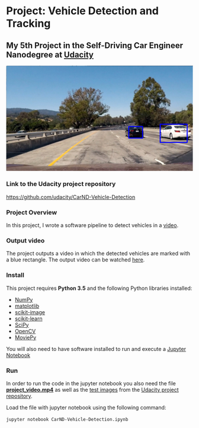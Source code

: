 # Project: Vehicle Detection and Tracking
## My 5th Project in the Self-Driving Car Engineer Nanodegree at [Udacity](https://www.udacity.com/)

<img src="output_images/test1_04_labeled_heatmap.png" width="900" alt="Combined Image" />

### Link to the Udacity project repository

https://github.com/udacity/CarND-Vehicle-Detection

### Project Overview
In this project, I wrote a software pipeline to detect vehicles in a [video](https://drive.google.com/open?id=0B0agIiDyIPj1aDJYWmVNSjRPMUU).

### Output video

The project outputs a video in which the detected vehicles are marked with a blue rectangle. The output video can be watched [here](https://drive.google.com/open?id=0B0agIiDyIPj1aDJYWmVNSjRPMUU).

### Install

This project requires **Python 3.5** and the following Python libraries installed:

- [NumPy](http://www.numpy.org/)
- [matplotlib](http://matplotlib.org/)
- [scikit-image](http://scikit-image.org/)
- [scikit-learn](http://scikit-learn.org/)
- [SciPy](https://www.scipy.org/)
- [OpenCV](http://opencv.org/)
- [MoviePy](http://zulko.github.io/moviepy/)

You will also need to have software installed to run and execute a [Jupyter Notebook](http://jupyter.org/)

### Run

In order to run the code in the jupyter notebook you also need the file [**project_video.mp4**](https://github.com/udacity/CarND-Vehicle-Detection/blob/master/project_video.mp4) as well as the [test images](https://github.com/udacity/CarND-Vehicle-Detection/tree/master/test_images) from the [Udacity project repository](https://github.com/udacity/CarND-Vehicle-Detection).

Load the file with jupyter notebook using the following command:

```jupyter notebook CarND-Vehicle-Detection.ipynb```
